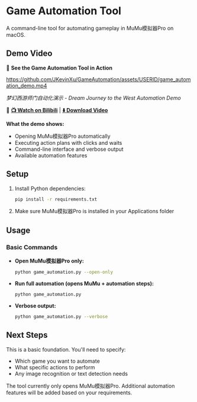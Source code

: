 # Game Automation Tool

A command-line tool for automating gameplay in MuMu模拟器Pro on macOS.

## Demo Video

🎥 **See the Game Automation Tool in Action**

https://github.com/JKevinXu/GameAutomation/assets/USERID/game_automation_demo.mp4

*梦幻西游师门自动化演示 - Dream Journey to the West Automation Demo*

🔗 **[📺 Watch on Bilibili](https://www.bilibili.com/video/BV1YTNszpEs3)** | **[⬇️ Download Video](./game_automation_demo.mp4)**

<!-- Alternative: If you have a GIF demo -->
<!--
![Demo GIF](path/to/your/demo.gif)
-->

<!-- Alternative: If you have a local video file -->
<!--
https://user-images.githubusercontent.com/USERNAME/VIDEO_ID-hash.mp4
-->

**What the demo shows:**
- Opening MuMu模拟器Pro automatically
- Executing action plans with clicks and waits
- Command-line interface and verbose output
- Available automation features

## Setup

1. Install Python dependencies:
   ```bash
   pip install -r requirements.txt
   ```

2. Make sure MuMu模拟器Pro is installed in your Applications folder

## Usage

### Basic Commands

- **Open MuMu模拟器Pro only:**
  ```bash
  python game_automation.py --open-only
  ```

- **Run full automation (opens MuMu + automation steps):**
  ```bash
  python game_automation.py
  ```

- **Verbose output:**
  ```bash
  python game_automation.py --verbose
  ```

## Next Steps

This is a basic foundation. You'll need to specify:
- Which game you want to automate
- What specific actions to perform
- Any image recognition or text detection needs

The tool currently only opens MuMu模拟器Pro. Additional automation features will be added based on your requirements. 